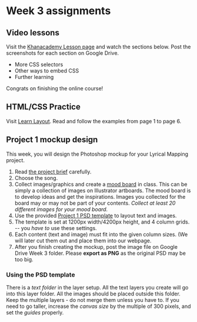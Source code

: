 # Week 3 assignments

## Video lessons
Visit the [Khanacademy Lesson page](https://www.khanacademy.org/computing/computer-programming/html-css) and watch the sections below. Post the screenshots for each section on Google Drive.

  - More CSS selectors
  - Other ways to embed CSS
  - Further learning
  
Congrats on finishing the online course!

## HTML/CSS Practice 
Visit [Learn Layout](http://learnlayout.com). Read and follow the examples from page 1 to page 6.  

## Project 1 mockup design
This week, you will design the Photoshop mockup for your Lyrical Mapping project.

1. Read [the project brief](proj-lyrical-mapping.md) carefully.
1. Choose the song.
1. Collect images/graphics and create a [mood board](http://www.onextrapixel.com/2012/02/10/mood-boarding-methods-for-web-designers/) in class. This can be simply a collection of images on Illustrator artboards. The mood board is to develop ideas and get the inspirations. Images you collected for the board may or may not be part of your contents. *Collect at least 20 different images for your mood board.*
1. Use the provided [Project 1 PSD template](../files/proj1-psd-mockup-template.psd) to layout text and images.
1. The template is set at 1200px width/4200px height, and 4 column grids. -- you *have to* use these settings.
1. Each content (text and image) must fit into the given column sizes. (We will later cut them out and place them into our webpage.
1. After you finish creating the mockup, post the image file on Google Drive Week 3 folder. Please **export as PNG** as the original PSD may be too big.

### Using the PSD template
There is a *text folder* in the layer setup. All the text layers you create will go into this layer folder. All the images should be placed outside this folder. Keep the multiple layers - do not merge them unless you have to. If you need to go taller, increase the *canvas size* by the multiple of 300 pixels, and set the *guides* properly.
